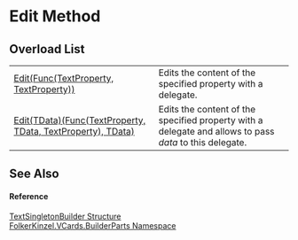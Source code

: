 # Edit Method


## Overload List
<table>
<tr>
<td><a href="41c4e0fd-1932-0d27-d5c8-4ecae9b621bc.md">Edit(Func(TextProperty, TextProperty))</a></td>
<td>Edits the content of the specified property with a delegate.</td></tr>
<tr>
<td><a href="ba3372e6-fe23-7070-2190-c2f54f6ae452.md">Edit(TData)(Func(TextProperty, TData, TextProperty), TData)</a></td>
<td>Edits the content of the specified property with a delegate and allows to pass <em>data</em> to this delegate.</td></tr>
</table>

## See Also


#### Reference
<a href="d32a749a-2d36-a428-62e6-c75745fa8b6d.md">TextSingletonBuilder Structure</a>  
<a href="30716183-7f69-ceb8-b5fe-4d9f23e7fd2b.md">FolkerKinzel.VCards.BuilderParts Namespace</a>  
